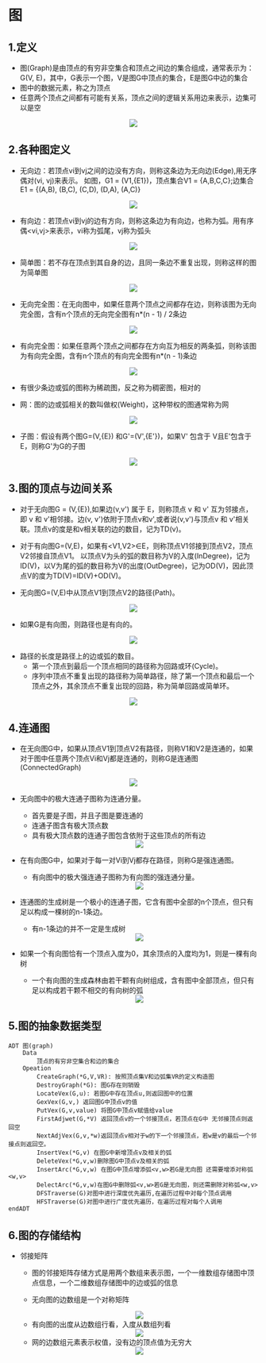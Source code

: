 # 图
## 1.定义
+ 图(Graph)是由顶点的有穷非空集合和顶点之间边的集合组成，通常表示为：G(V, E)，其中，G表示一个图，V是图G中顶点的集合，E是图G中边的集合
+ 图中的数据元素，称之为顶点
+ 任意两个顶点之间都有可能有关系，顶点之间的逻辑关系用边来表示，边集可以是空

<div align=center><img src="https://github.com/Upmerge/Daily/blob/master/1.DataStructuresAndAlgorithms/0.DataStructures/0.Note/image/45.PNG"/></div>

## 2.各种图定义
+ 无向边：若顶点vi到vj之间的边没有方向，则称这条边为无向边(Edge),用无序偶对(vi, vj)来表示。
如图，G1 = (V1,{E1})，顶点集合V1 = {A,B,C,C};边集合E1 = {(A,B), (B,C), (C,D), (D,A), (A,C)}

<div align=center><img src="https://github.com/Upmerge/Daily/blob/master/1.DataStructuresAndAlgorithms/0.DataStructures/0.Note/image/46.PNG"/></div>

+ 有向边：若顶点vi到vj的边有方向，则称这条边为有向边，也称为弧。用有序偶<vi,vj>来表示，vi称为弧尾，vj称为弧头

<div align=center><img src="https://github.com/Upmerge/Daily/blob/master/1.DataStructuresAndAlgorithms/0.DataStructures/0.Note/image/47.PNG"/></div>

+ 简单图：若不存在顶点到其自身的边，且同一条边不重复出现，则称这样的图为简单图

<div align=center><img src="https://github.com/Upmerge/Daily/blob/master/1.DataStructuresAndAlgorithms/0.DataStructures/0.Note/image/48.PNG"/></div>

+ 无向完全图：在无向图中，如果任意两个顶点之间都存在边，则称该图为无向完全图，含有n个顶点的无向完全图有n*(n - 1) / 2条边

<div align=center><img src="https://github.com/Upmerge/Daily/blob/master/1.DataStructuresAndAlgorithms/0.DataStructures/0.Note/image/49.PNG"/></div>

+ 有向完全图：如果任意两个顶点之间都存在方向互为相反的两条弧，则称该图为有向完全图，含有n个顶点的有向完全图有n*(n - 1)条边

<div align=center><img src="https://github.com/Upmerge/Daily/blob/master/1.DataStructuresAndAlgorithms/0.DataStructures/0.Note/image/50.PNG"/></div>

+ 有很少条边或弧的图称为稀疏图，反之称为稠密图，相对的

+ 网：图的边或弧相关的数叫做权(Weight)，这种带权的图通常称为网

<div align=center><img src="https://github.com/Upmerge/Daily/blob/master/1.DataStructuresAndAlgorithms/0.DataStructures/0.Note/image/51.PNG"/></div>

+ 子图：假设有两个图G=(V,{E}) 和G'=(V',{E'})，如果V' 包含于 V且E'包含于E，则称G'为G的子图

<div align=center><img src="https://github.com/Upmerge/Daily/blob/master/1.DataStructuresAndAlgorithms/0.DataStructures/0.Note/image/52.PNG"/></div>

## 3.图的顶点与边间关系

+ 对于无向图G = (V,{E}),如果边(v,v') 属于 E，则称顶点 v 和 v' 互为邻接点，即 v 和 v'相邻接。边(v, v')依附于顶点v和v',或者说(v,v')与顶点v 和 v'相关联。顶点v的度是和v相关联的边的数目，记为TD(v)。 

+ 对于有向图G=(V,E)，如果有<V1,V2>∈E，则称顶点V1邻接到顶点V2，顶点V2邻接自顶点V1。
以顶点V为头的弧的数目称为V的入度(InDegree)，记为ID(V)，以V为尾的弧的数目称为V的出度(OutDegree)，记为OD(V)，因此顶点V的度为TD(V)=ID(V)+OD(V)。

+ 无向图G=(V,E)中从顶点V1到顶点V2的路径(Path)。

<div align=center><img src="https://github.com/Upmerge/Daily/blob/master/1.DataStructuresAndAlgorithms/0.DataStructures/0.Note/image/53.PNG"/></div>

+ 如果G是有向图，则路径也是有向的。

<div align=center><img src="https://github.com/Upmerge/Daily/blob/master/1.DataStructuresAndAlgorithms/0.DataStructures/0.Note/image/54.PNG"/></div>

+ 路径的长度是路径上的边或弧的数目。
    + 第一个顶点到最后一个顶点相同的路径称为回路或环(Cycle)。
    + 序列中顶点不重复出现的路径称为简单路径，除了第一个顶点和最后一个顶点之外，其余顶点不重复出现的回路，称为简单回路或简单环。

<div align=center><img src="https://github.com/Upmerge/Daily/blob/master/1.DataStructuresAndAlgorithms/0.DataStructures/0.Note/image/55.PNG"/></div>

## 4.连通图

+ 在无向图G中，如果从顶点V1到顶点V2有路径，则称V1和V2是连通的，如果对于图中任意两个顶点Vi和Vj都是连通的，则称G是连通图(ConnectedGraph)

<div align=center><img src="https://github.com/Upmerge/Daily/blob/master/1.DataStructuresAndAlgorithms/0.DataStructures/0.Note/image/56.PNG"/></div>

+ 无向图中的极大连通子图称为连通分量。
    + 首先要是子图，并且子图是要连通的
    + 连通子图含有极大顶点数
    + 具有极大顶点数的连通子图包含依附于这些顶点的所有边

    <div align=center><img src="https://github.com/Upmerge/Daily/blob/master/1.DataStructuresAndAlgorithms/0.DataStructures/0.Note/image/57.PNG"/></div>

+ 在有向图G中，如果对于每一对Vi到Vj都存在路径，则称G是强连通图。
    + 有向图中的极大强连通子图称为有向图的强连通分量。

    <div align=center><img src="https://github.com/Upmerge/Daily/blob/master/1.DataStructuresAndAlgorithms/0.DataStructures/0.Note/image/58.PNG"/></div>

+ 连通图的生成树是一个极小的连通子图，它含有图中全部的n个顶点，但只有足以构成一棵树的n-1条边。
    + 有n-1条边的并不一定是生成树

    <div align=center><img src="https://github.com/Upmerge/Daily/blob/master/1.DataStructuresAndAlgorithms/0.DataStructures/0.Note/image/59.PNG"/></div>

+ 如果一个有向图恰有一个顶点入度为0，其余顶点的入度均为1，则是一棵有向树
    + 一个有向图的生成森林由若干颗有向树组成，含有图中全部顶点，但只有足以构成若干颗不相交的有向树的弧

    <div align=center><img src="https://github.com/Upmerge/Daily/blob/master/1.DataStructuresAndAlgorithms/0.DataStructures/0.Note/image/60.PNG"/></div>

## 5.图的抽象数据类型
~~~
ADT 图(graph)
    Data
        顶点的有穷非空集合和边的集合
    Opeation
        CreateGraph(*G,V,VR): 按照顶点集V和边弧集VR的定义构造图
        DestroyGraph(*G): 图G存在则销毁
        LocateVex(G,u): 若图G中存在顶点u,则返回图中的位置
        GexVex(G,v,) 返回图G中顶点v的值
        PutVex(G,v,value) 将图G中顶点v赋值给value
        FirstAdjwet(G,*V) 返回顶点v的一个邻接顶点，若顶点在G中 无邻接顶点则返回空
        NextAdjVex(G,v,*w)返回顶点v相对于w的下一个邻接顶点，若w是v的最后一个邻接点则返回空。
        InsertVex(*G,v) 在图G中新增顶点v及相关的弧
        DeleteVex(*G,v,w)删除图G中顶点v及相关的弧
        InsertArc(*G,v,w) 在图G中顶点增添弧<v,w>若G是无向图 还需要增添对称弧<w,v>
        DelectArc(*G,v,w)在图G中删除弧<v,w>若G是无向图，则还需删除对称弧<w,v>
        DFSTraverse(G)对图中进行深度优先遍历,在遍历过程中对每个顶点调用
        HFSTraverse(G)对图中进行广度优先遍历，在遍历过程对每个人调用
endADT
~~~

## 6.图的存储结构
+ 邻接矩阵
    + 图的邻接矩阵存储方式是用两个数组来表示图，一个一维数组存储图中顶点信息，一个二维数组存储图中的边或弧的信息

    + 无向图的边数组是一个对称矩阵

    <div align=center><img src="https://github.com/Upmerge/Daily/blob/master/1.DataStructuresAndAlgorithms/0.DataStructures/0.Note/image/61.PNG"/></div>

    + 有向图的出度从边数组行看，入度从数组列看

    <div align=center><img src="https://github.com/Upmerge/Daily/blob/master/1.DataStructuresAndAlgorithms/0.DataStructures/0.Note/image/62.PNG"/></div>

    + 网的边数组元素表示权值，没有边的顶点值为无穷大

    <div align=center><img src="https://github.com/Upmerge/Daily/blob/master/1.DataStructuresAndAlgorithms/0.DataStructures/0.Note/image/63.PNG"/></div>

